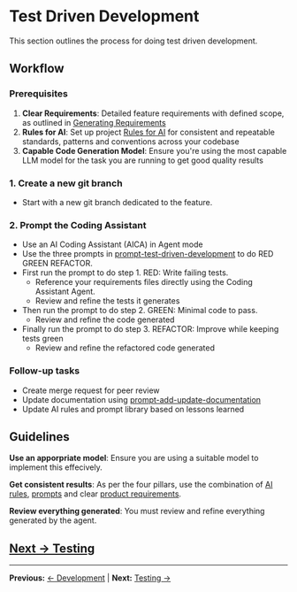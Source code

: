 # Test Driven Development

This section outlines the process for doing test driven development. 

## Workflow

### Prerequisites

1. **Clear Requirements**: Detailed feature requirements with defined scope, as outlined in [Generating Requirements](../generating-requirements/README.md)
2. **Rules for AI**: Set up project [Rules for AI](../appendix/rules-for-ai) for consistent and repeatable standards, patterns and conventions across your codebase
3. **Capable Code Generation Model**: Ensure you're using the most capable LLM model for the task you are running to get good quality results

### 1. Create a new git branch

- Start with a new git branch dedicated to the feature.

### 2. Prompt the Coding Assistant

- Use an AI Coding Assistant (AICA) in Agent mode
- Use the three prompts in [prompt-test-driven-development](../appendix/prompt-library/development/prompt-test-driven-development.md) to do RED GREEN REFACTOR. 
- First run the prompt to do step 1. RED: Write failing tests. 
    - Reference your requirements files directly using the Coding Assistant Agent.
    - Review and refine the tests it generates
- Then run the prompt to do step 2. GREEN: Minimal code to pass. 
    - Review and refine the code generated
- Finally run the prompt to do step 3. REFACTOR: Improve while keeping tests green   
    - Review and refine the refactored code generated

### Follow-up tasks

- Create merge request for peer review
- Update documentation using [prompt-add-update-documentation](../appendix/prompt-library/documentation-writing/prompt-add-update-documentation.md)
- Update AI rules and prompt library based on lessons learned

## Guidelines

**Use an apporpriate model**: Ensure you are using a suitable model to implement this effecively.

**Get consistent results**: As per the four pillars, use the combination of [AI rules](../appendix/rules-for-ai), [prompts](../appendix/prompt-library) and clear [product requirements](../generating-requirements/README.md).

**Review everything generated**: You must review and refine everything generated by the agent.

## [Next -> Testing](testing.md)

---

**Previous:** [← Development](development.md) | **Next:** [Testing →](testing.md)
